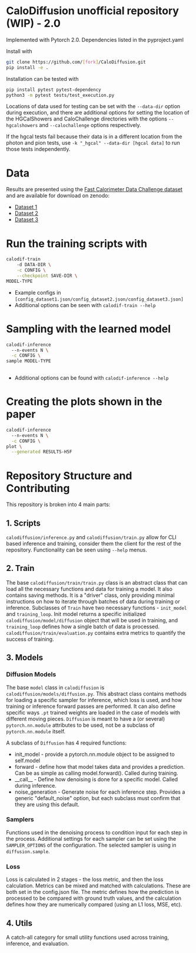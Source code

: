 # CaloDiffusion unofficial repository (WIP) - 2.0

Implemented with Pytorch 2.0. 
Dependencies listed in the pyproject.yaml

Install with 
```bash
git clone https://github.com/[fork]/CaloDiffusion.git
pip install -e .
```

Installation can be tested with 

```bash
pip install pytest pytest-dependency
python3 -m pytest tests/test_execution.py
```

Locations of data used for testing can be set with the `--data-dir` option during execution, and there are additional options for setting the location of the HGCalShowers and CaloChallenge directories with the options `--hgcalshowers` and `--calochallenge` options respectively. 

If the hgcal tests fail because their data is in a different location from the photon and pion tests, use `-k "_hgcal" --data-dir [hgcal data]` to run those tests independently. 

# Data

Results are presented using the [Fast Calorimeter Data Challenge dataset](https://calochallenge.github.io/homepage/) and are available for download on zenodo:
* [Dataset 1](https://zenodo.org/record/6368338)
* [Dataset 2](https://zenodo.org/record/6366271)
* [Dataset 3](https://zenodo.org/record/6366324)

# Run the training scripts with

```bash
calodif-train 
    -d DATA-DIR \
    -c CONFIG \
    --checkpoint SAVE-DIR \
MODEL-TYPE
```
* Example configs in ```[config_dataset1.json/config_dataset2.json/config_dataset3.json]```
* Additional options can be seen with `calodif-train --help`

# Sampling with the learned model

```bash
calodif-inference
  --n-events N \
  -c CONFIG \
sample MODEL-TYPE
  
```
* Additional options can be found with `calodif-inference --help`
  
# Creating the plots shown in the paper

```bash
calodif-inference
  --n-events N \
  -c CONFIG \
plot \
  --generated RESULTS-H5F
```

# Repository Structure and Contributing

This repository is broken into 4 main parts:

## 1. Scripts 

`calodiffusion/inference.py` and `calodiffusion/train.py` allow for CLI based inference and training, consider them the client for the rest of the repository. 
Functionality can be seen using `--help` menus. 

## 2. Train 

The base `calodiffusion/train/train.py` class is an abstract class that can load all the necessary functions and data for training a model. 
It also contains saving methods. 
It is a "driver" class, only providing minimal instructions on how to iterate through batches of data during training or inference. 
Subclasses of `Train` have two necessary functions - `init_model` and `training_loop`. 
Init model returns a specific initialized `calodiffusion/model/diffusion` object that will be used in training, and `training_loop` defines how a single batch of data is processed.
`calodiffusion/train/evaluation.py` contains extra metrics to quantify the success of training. 

## 3. Models

### Diffusion Models 
The base `model` class in `calodiffusion` is `calodiffusion/models/diffusion.py`. 
This abstract class contains methods for loading a specific sampler for inference, which loss is used, and how training or inference forward passes are performed. 
It can also define specific ways `.pt` trained weights are loaded in the case of models with different moving pieces. 
`Diffusion` is meant to have a (or several) `pytorch.nn.module` attributes to be used, not be a subclass of `pytorch.nn.module` itself. 

A subclass of `Diffusion` has 4 required functions: 

* init_model - provide a pytorch.nn.module object to be assigned to self.model
* forward - define how that model takes data and provides a prediction. Can be as simple as calling model.forward(). Called during training.
* \_\_call__ - Define how denoising is done for a specific model. Called during inference.
* noise_generation - Generate noise for each inference step. Provides a generic "default_noise" option, but each subclass must confirm that they are using this default. 

### Samplers 
Functions used in the denoising process to condition input for each step in the process.
Additional settings for each sampler can be set using the `SAMPLER_OPTIONS` of the configuration. 
The selected sampler is using in `diffusion.sample`.  


### Loss

Loss is calculated in 2 stages - the loss metric, and then the loss calculation. 
Metrics can be mixed and matched with calculations. 
These are both set in the config.json file.
The metric defines how the prediction is processed to be compared with ground truth values, and the calculation defines how they are numerically compared (using an L1 loss, MSE, etc). 

## 4. Utils
A catch-all category for small utility functions used across training, inference, and evaluation. 